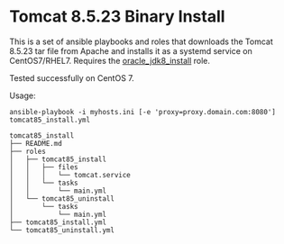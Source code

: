 # Tomcat 8.5.23 Binary Install #

This is a set  of ansible playbooks and roles that downloads the Tomcat 8.5.23 tar file from Apache and installs it as a systemd service on CentOS7/RHEL7. Requires the [oracle_jdk8_install](https://github.com/V01dDweller/oracle_jdk8_install) role.

Tested successfully on CentOS 7.

Usage:

```
ansible-playbook -i myhosts.ini [-e 'proxy=proxy.domain.com:8080'] tomcat85_install.yml
```

```
tomcat85_install
├── README.md
├── roles
│   ├── tomcat85_install
│   │   ├── files
│   │   │   └── tomcat.service
│   │   └── tasks
│   │       └── main.yml
│   └── tomcat85_uninstall
│       └── tasks
│           └── main.yml
├── tomcat85_install.yml
└── tomcat85_uninstall.yml
```
